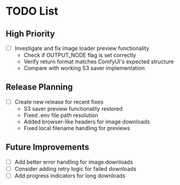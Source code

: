 # TODO List

## High Priority
- [ ] Investigate and fix image loader preview functionality
  - Check if OUTPUT_NODE flag is set correctly
  - Verify return format matches ComfyUI's expected structure
  - Compare with working S3 saver implementation

## Release Planning
- [ ] Create new release for recent fixes
  - S3 saver preview functionality restored
  - Fixed .env file path resolution
  - Added browser-like headers for image downloads
  - Fixed local filename handling for previews

## Future Improvements
- [ ] Add better error handling for image downloads
- [ ] Consider adding retry logic for failed downloads
- [ ] Add progress indicators for long downloads
